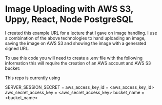 # Image Uploading with AWS S3, Uppy, React, Node PostgreSQL
I created this example URL for a lecture that I gave on image handling. I use a combination of the above technologies to hand uploading an image, saving the image on AWS S3 and showing the image with a generated signed URL.

To use this code you will need to create a .env file with the following information this will require the creation of an AWS account and AWS S3 bucket:

This repo is currently using

SERVER_SESSION_SECRET = <anything>
aws_access_key_id = <aws_access_key_id>
aws_secret_access_key = <aws_secret_access_key>
bucket_name = <bucket_name>